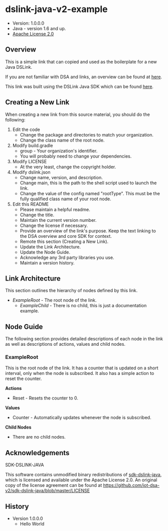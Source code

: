 # dslink-java-v2-example

* Version: 1.0.0.0
* Java - version 1.6 and up.
* [Apache License 2.0](http://www.apache.org/licenses/LICENSE-2.0)


## Overview

This is a simple link that can copied and used as the boilerplate for a new Java DSLink.

If you are not familiar with DSA and links, an overview can be found at
[here](http://iot-dsa.org/get-started/how-dsa-works).

This link was built using the DSLink Java SDK which can be found
[here](https://github.com/iot-dsa-v2/sdk-dslink-java).


## Creating a New Link

When creating a new link from this source material, you should do the following:

1. Edit the code
    - Change the package and directories to match your organization.
    - Change the class name of the root node.
2. Modify build.gradle
    - group - Your organization's identifier.
    - You will probably need to change your dependencies.
3. Modify LICENSE
    - At the very least, change the copyright holder.
4. Modify dslink.json
    - Change name, version, and description.
    - Change main, this is the path to the shell script used to launch the link.
    - Change the value of the config named "rootType". This must be the fully qualified class name 
      of your root node.
5. Edit this README
    - Please maintain a helpful readme.
    - Change the title.
    - Maintain the current version number.
    - Change the license if necessary.
    - Provide an overview of the link's purpose.  Keep the text linking to the DSA overview
      and core SDK for context.
    - Remote this section (Creating a New Link).
    - Update the Link Architecture.
    - Update the Node Guide.
    - Acknowledge any 3rd party libraries you use.
    - Maintain a version history.

## Link Architecture

This section outlines the hierarchy of nodes defined by this link.

- _ExampleRoot_ - The root node of the link.
  - _ExampleChild_ - There is no child, this is just a documentation example.


## Node Guide

The following section provides detailed descriptions of each node in the link as well as
descriptions of actions, values and child nodes.


### ExampleRoot

This is the root node of the link.  It has a counter that is updated on a short interval,
only when the node is subscribed.  It also has a simple action to reset the counter.

**Actions**
- Reset - Resets the counter to 0.

**Values**
- Counter - Automatically updates whenever the node is subscribed.

**Child Nodes**
- There are no child nodes.


## Acknowledgements

SDK-DSLINK-JAVA

This software contains unmodified binary redistributions of 
[sdk-dslink-java](https://github.com/iot-dsa-v2/sdk-dslink-java), which is licensed 
and available under the Apache License 2.0. An original copy of the license agreement can be found 
at https://github.com/iot-dsa-v2/sdk-dslink-java/blob/master/LICENSE

## History

* Version 1.0.0.0
  - Hello World

